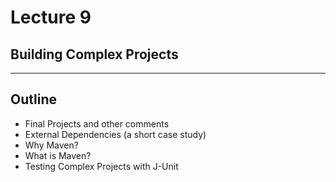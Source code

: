 # Lecture 9
## Building Complex Projects
---
## Outline
- Final Projects and other comments
- External Dependencies (a short case study)
- Why Maven?
- What is Maven?
- Testing Complex Projects with J-Unit

